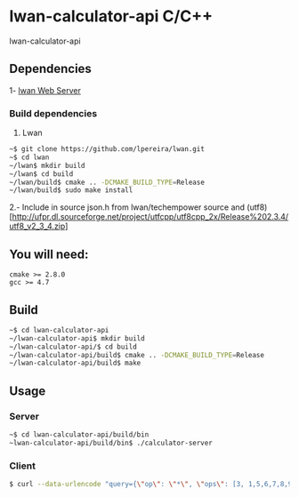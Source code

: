 # lwan-calculator-api C/C++
lwan-calculator-api

## Dependencies
1- [lwan Web Server](https://github.com/lpereira/lwan.git)


### Build dependencies

1. Lwan
```bash
~$ git clone https://github.com/lpereira/lwan.git
~$ cd lwan
~/lwan$ mkdir build
~/lwan$ cd build
~/lwan/build$ cmake .. -DCMAKE_BUILD_TYPE=Release
~/lwan/build$ sudo make install
```

2.- Include in source json.h from lwan/techempower source and (utf8)[http://ufpr.dl.sourceforge.net/project/utfcpp/utf8cpp_2x/Release%202.3.4/utf8_v2_3_4.zip]

## You will need:
    cmake >= 2.8.0
    gcc >= 4.7


## Build
```bash
~$ cd lwan-calculator-api
~/lwan-calculator-api$ mkdir build
~/lwan-calculator-api/$ cd build
~/lwan-calculator-api/build$ cmake .. -DCMAKE_BUILD_TYPE=Release
~/lwan-calculator-api/build$ make
```

## Usage

### Server
```bash
~$ cd lwan-calculator-api/build/bin
~lwan-calculator-api/build/bin$ ./calculator-server
```

### Client
```bash
$ curl --data-urlencode "query={\"op\": \"*\", \"ops\": [3, 1,5,6,7,8,9]}" http://localhost:8888
```

